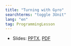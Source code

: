 ```yaml
---
title: "Turning with Gyro"
searchterms: "toggle 3Unit"
lang: "en"
tag: ProgrammingLesson
---
```

 <ul>
 <li class="ng-binding">Slides:
 <a href="ProgrammingLessons/GyroTurning.pptx">PPTX</a>,
 <a href="ProgrammingLessons/GyroTurning.pdf">PDF</a>
 </li>
 </ul>
